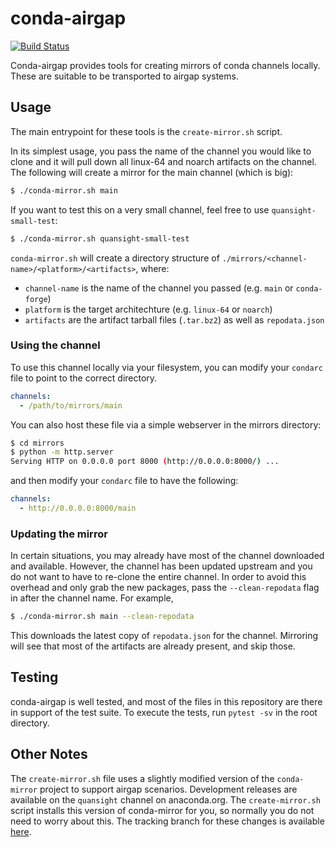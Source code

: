 # conda-airgap

[![Build Status](https://dev.azure.com/quansight/conda-airgap/_apis/build/status/Quansight.conda-airgap?branchName=master)](https://dev.azure.com/quansight/conda-airgap/_build/latest?definitionId=2&branchName=master)

Conda-airgap provides tools for creating mirrors of conda channels locally.
These are suitable to be transported to airgap systems.

## Usage

The main entrypoint for these tools is the `create-mirror.sh` script.

In its simplest usage, you pass the name of the channel you would like to
clone and it will pull down all linux-64 and noarch artifacts on the channel.
The following will create a mirror for the main channel (which is big):

```bash
$ ./conda-mirror.sh main
```

If you want to test this on a very small channel, feel free to use
`quansight-small-test`:

```bash
$ ./conda-mirror.sh quansight-small-test
```

`conda-mirror.sh` will create a directory structure of
`./mirrors/<channel-name>/<platform>/<artifacts>`, where:

* `channel-name` is the name of the channel you passed (e.g. `main` or `conda-forge`)
* `platform` is the target  architechture (e.g. `linux-64` or `noarch`)
* `artifacts` are the artifact tarball files (`.tar.bz2`) as well as `repodata.json`

### Using  the channel

To use this channel locally via your filesystem, you can modify your `condarc` file
to point to the correct directory.

```yaml
channels:
  - /path/to/mirrors/main
```

You can also host these file via a simple webserver in the mirrors directory:

```bash
$ cd mirrors
$ python -m http.server
Serving HTTP on 0.0.0.0 port 8000 (http://0.0.0.0:8000/) ...
```

and then modify your `condarc` file to have the following:

```yaml
channels:
  - http://0.0.0.0:8000/main
```

### Updating the mirror

In certain situations, you may already have most of the channel downloaded and
available. However, the channel has been updated upstream and you do not
want to have to re-clone the entire channel. In order to avoid this overhead
and only grab the new packages, pass the `--clean-repodata` flag in after the
channel name. For example,

```bash
$ ./conda-mirror.sh main --clean-repodata
```

This downloads the latest copy of `repodata.json` for the channel. Mirroring
will see that most of the artifacts are already present, and skip those.

## Testing

conda-airgap is well tested, and most of the files in this repository
are there in support of the test suite. To execute the tests, run `pytest -sv`
in the root directory.

## Other Notes

The `create-mirror.sh` file uses a slightly modified version of the `conda-mirror`
project to support airgap scenarios.  Development releases are available on the
`quansight` channel on anaconda.org.  The `create-mirror.sh` script installs this
version of conda-mirror for you, so normally you do not need to worry about this.
The tracking branch for these changes is available
[here](https://github.com/Quansight/conda-mirror/tree/0.8.1.dev).
